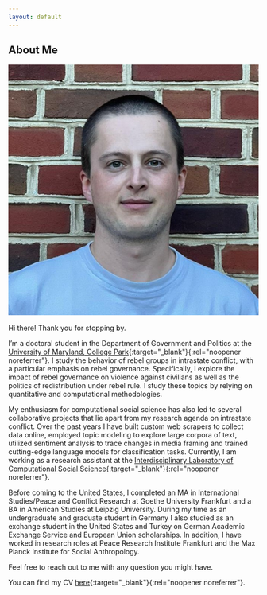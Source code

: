 ```yaml
---
layout: default
---
```


## About Me

<img class="profile-picture" src="profile.jpg">

Hi there! Thank you for stopping by.

I’m a doctoral student in the Department of Government and Politics at the [University of Maryland, College Park](https://gvpt.umd.edu/){:target="_blank"}{:rel="noopener noreferrer"}. I study the behavior of rebel groups in intrastate conflict, with a particular emphasis on rebel governance. Specifically, I explore the impact of rebel governance on violence against civilians as well as the politics of redistribution under rebel rule. I study these topics by relying on quantitative and computational methodologies.

My enthusiasm for computational social science has also led to several collaborative projects that lie apart from my research agenda on intrastate conflict. Over the past years I have built custom web scrapers to collect data online, employed topic modeling to explore large corpora of text, utilized sentiment analysis to trace changes in media framing and trained cutting-edge language models for classification tasks. Currently, I am working as a research assistant at the [Interdisciplinary Laboratory of Computational Social Science](https://ilcss.umd.edu/){:target="_blank"}{:rel="noopener noreferrer"}. 

Before coming to the United States, I completed an MA in International Studies/Peace and Conflict Research at Goethe University Frankfurt and a BA in American Studies at Leipzig University. During my time as an undergraduate and graduate student in Germany I also studied as an exchange student in the United States and Turkey on German Academic Exchange Service and European Union scholarships. In addition, I have worked in research roles at Peace Research Institute Frankfurt and the Max Planck Institute for Social Anthropology.

Feel free to reach out to me with any question you might have.

You can find my CV [here](/pdfs/cv_bauer.pdf){:target="_blank"}{:rel="noopener noreferrer"}.
